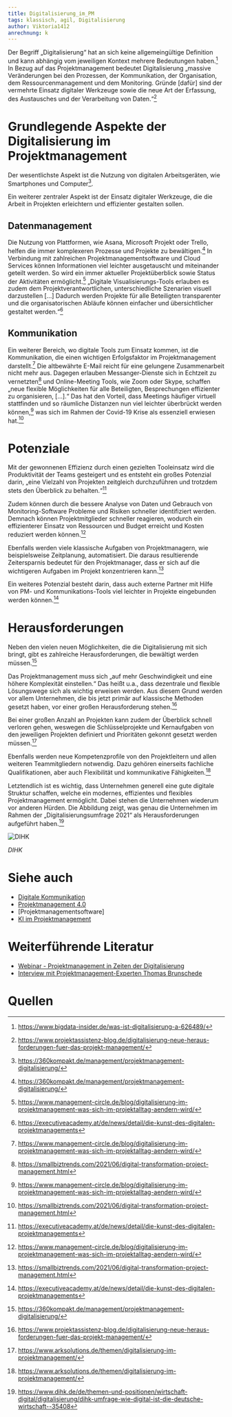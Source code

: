 ```yaml
---
title: Digitalisierung_im_PM
tags: klassisch, agil, Digitalisierung
author: Viktoria1412
anrechnung: k
---
```


Der Begriff „Digitalisierung“ hat an sich keine allgemeingültige Definition und kann abhängig vom jeweiligen Kontext mehrere Bedeutungen haben.[^1] 
In Bezug auf das Projektmanagement bedeutet Digitalisierung „massive Veränderungen bei den Prozessen, der Kommunikation, der Organisation, dem Ressourcenmanagement und dem Monitoring. Gründe [dafür] sind der vermehrte Einsatz digitaler Werkzeuge sowie die neue Art der Erfassung, des Austausches und der Verarbeitung von Daten.“[^2] 

# Grundlegende Aspekte der Digitalisierung im Projektmanagement

Der wesentlichste Aspekt ist die Nutzung von digitalen Arbeitsgeräten, wie Smartphones und Computer[^3]. 

Ein weiterer zentraler Aspekt ist der Einsatz digitaler Werkzeuge, die die Arbeit in Projekten erleichtern und effizienter gestalten sollen.  

## Datenmanagement 

Die Nutzung von Plattformen, wie Asana, Microsoft Projekt oder Trello, helfen die immer komplexeren Prozesse und Projekte zu bewältigen.[^3] In Verbindung mit zahlreichen Projektmanagementsoftware und Cloud Services können Informationen viel leichter ausgetauscht und miteinander geteilt werden. So wird ein immer aktueller Projektüberblick sowie Status der Aktivitäten ermöglicht.[^4] 
„Digitale Visualisierungs-Tools erlauben es zudem dem Projektverantwortlichen, unterschiedliche Szenarien visuell darzustellen […] Dadurch werden Projekte für alle Beteiligten transparenter und die organisatorischen Abläufe können einfacher und übersichtlicher gestaltet werden.“[^6] 

## Kommunikation

Ein weiterer Bereich, wo digitale Tools zum Einsatz kommen, ist die Kommunikation, die einen wichtigen Erfolgsfaktor im Projektmanagement darstellt.[^4] 
Die altbewährte E-Mail reicht für eine gelungene Zusammenarbeit nicht mehr aus. Dagegen erlauben Messanger-Dienste sich in Echtzeit zu vernetzten[^7] und Online-Meeting Tools, wie Zoom oder Skype, schaffen „neue flexible Möglichkeiten für alle Beteiligten, Besprechungen effizienter zu organisieren, [...].“ Das hat den Vorteil, dass Meetings häufiger virtuell stattfinden und so räumliche Distanzen nun viel leichter überbrückt werden können,[^4] was sich im Rahmen der Covid-19 Krise als essenziell erwiesen hat.[^7]                      
                
# Potenziale

Mit der gewonnenen Effizienz durch einen gezielten Tooleinsatz wird die Produktivität der Teams gesteigert und es entsteht ein großes Potenzial darin, „eine Vielzahl von Projekten zeitgleich durchzuführen und trotzdem stets den Überblick zu behalten.“[^6] 

Zudem können durch die bessere Analyse von Daten und Gebrauch von Monitoring-Software Probleme und Risiken schneller identifiziert werden. Demnach können Projektmitglieder schneller reagieren, wodurch ein effizienterer Einsatz von Ressourcen und Budget erreicht und Kosten reduziert werden können.[^4]

Ebenfalls werden viele klassische Aufgaben von Projektmanagern, wie beispielsweise Zeitplanung, automatisiert. Die daraus resultierende Zeitersparnis bedeutet für den Projektmanager, dass er sich auf die wichtigeren Aufgaben im Projekt konzentrieren kann.[^7]  

Ein weiteres Potenzial besteht darin, dass auch externe Partner mit Hilfe von PM- und Kommunikations-Tools viel leichter in Projekte eingebunden werden können.[^6]

# Herausforderungen

Neben den vielen neuen Möglichkeiten, die die Digitalisierung mit sich bringt, gibt es zahlreiche Herausforderungen, die bewältigt werden müssen.[^3]

Das Projektmanagement muss sich „auf mehr Geschwindigkeit und eine höhere Komplexität einstellen.“ Das heißt u.a., dass dezentrale und flexible Lösungswege sich als wichtig erweisen werden. Aus diesem Grund werden vor allem Unternehmen, die bis jetzt primär auf klassische Methoden gesetzt haben, vor einer großen Herausforderung stehen.[^2] 

Bei einer großen Anzahl an Projekten kann zudem der Überblick schnell verloren gehen, weswegen die Schlüsselprojekte und Kernaufgaben von den jeweiligen Projekten definiert und Prioritäten gekonnt gesetzt werden müssen.[^5]

Ebenfalls werden neue Kompetenzprofile von den Projektleitern und allen weiteren Teammitgliedern notwendig. Dazu gehören einerseits fachliche Qualifikationen, aber auch Flexibilität und kommunikative Fähigkeiten.[^5] 

Letztendlich ist es wichtig, dass Unternehmen generell eine gute digitale Struktur schaffen, welche ein modernes, effizientes und flexibles Projektmanagement ermöglicht. Dabei stehen die Unternehmen wiederum vor anderen Hürden. Die Abbildung zeigt, was genau die Unternehmen im Rahmen der „Digitalisierungsumfrage 2021“ als Herausforderungen aufgeführt haben.[^8]


![DIHK](https://github.com/Viktoria1412/ManagingProjectsSuccessfully.github.io/blob/main/kb/Digitalisierung_im_PM/grafik-herausforderungen-digitalisierungsumfrage-21-data.png)

*DIHK*

# Siehe auch

* [Digitale Kommunikation](https://github.com/DaLob98/ManagingProjectsSuccessfully.github.io/blob/main/kb/Digitale_Kommunikation.md) 
* [Projektmanagement 4.0](https://github.com/wernerni/ManagingProjectsSuccessfully.github.io/blob/main/kb/Projektmanagement_4_0.md)
* [Projektmanagementsoftware]
* [KI im Projektmanagement](https://github.com/SimaSol/ManagingProjectsSuccessfully.github.io/blob/main/kb/KI_im_PM.md)

# Weiterführende Literatur

* [Webinar - Projektmanagement in Zeiten der Digitalisierung](https://www.alasco.de/blog/projektmanagement-in-zeiten-der-digitalisierung-webinar-1/)
* [Interview mit Projektmanagement-Experten Thomas Brunschede](https://www.it-daily.net/it-management/projekt-personal/22897-digitalisierung-im-projektmanagement)

# Quellen

[^1]: https://www.bigdata-insider.de/was-ist-digitalisierung-a-626489/
[^2]: https://www.projektassistenz-blog.de/digitalisierung-neue-heraus-forderungen-fuer-das-projekt-management/
[^3]: https://360kompakt.de/management/projektmanagement-digitalisierung/
[^4]: https://www.management-circle.de/blog/digitalisierung-im-projektmanagement-was-sich-im-projektalltag-aendern-wird/
[^5]: https://www.arksolutions.de/themen/digitalisierung-im-projektmanagement/
[^6]: https://executiveacademy.at/de/news/detail/die-kunst-des-digitalen-projektmanagements
[^7]: https://smallbiztrends.com/2021/06/digital-transformation-project-management.html
[^8]: https://www.dihk.de/de/themen-und-positionen/wirtschaft-digital/digitalisierung/dihk-umfrage-wie-digital-ist-die-deutsche-wirtschaft--35408
